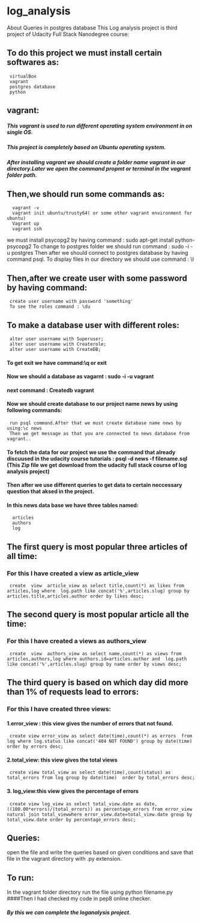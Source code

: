 # log_analysis
About Queries in postgres database
This Log analysis project is third project of Udacity Full Stack Nanodegree course:
## To do this project we must install certain softwares as:
     virtualBox
     vagrant
     postgres database
     python
## vagrant:
##### This vagrant is used to run different operating system environment in on single OS.
##### This project is completely based on Ubuntu operating system.
##### After installing vagrant we should create a folder name vagrant in our directory.Later we open the command propmt or terminal in        the vagrant folder path.
## Then,we should run some commands as:
      vagrant -v
      vagrant init ubuntu/trusty64( or some other vagrant environment for ubuntu)
      Vagrant up
      vagrant ssh
 we must install psycopg2 by having command : sudo apt-get install python-psycopg2 
 To change to postgres folder we should run command : sudo -i -u postgres
 Then after we should connect to  postgres database by having command psql.
To display files in our directory we should use command : \l
## Then,after we create user with some password by having command:
     create user username with password 'something'
     To see the roles command : \du
## To make a database user with different roles:
     alter user username with Superuser;
     alter user username with Createrole;
     alter user username with CreateDB; 
#### To get exit we have command:\q or exit
#### Now we should a database as vagarnt : sudo -i -u vagrant
#### next command : Createdb vagrant 
#### Now we should create database to our project name news by using following commands:
     run psql command.After that we must create database name news by using:\c news
     Then we get message as that you are connected to news database from vagrant..
#### To fetch the data for our project we use the command that already discuused in the udacity course tutorials : psql -d news -f            filename.sql (This Zip file we get download from the udacity full stack course of log analysis project)
#### Then after we use different queries to get data to certain neccessary question that aksed in the project.
#### In this news data base we have three tables named:
      articles
      authors
      log
 ## The first query is most popular three articles of all time:
 ### For this  I have created a view as  article_view
     create  view  article_view as select title,count(*) as likes from articles,log where  log.path like concat('%',articles.slug) group by articles.title,articles.author order by likes desc;
## The second query is most popular article all the time:
### For this I have created a views as authors_view
     create  view  authors_view as select name,count(*) as views from articles,authors,log where authors.id=articles.author and  log.path like concat('%',articles.slug) group by name order by views desc;
## The third query is based on which day did more than 1% of requests lead to errors:
### For  this I have created three views:
#### 1.error_view : this view gives the number of errors that not found.
     create view error_view as select date(time),count(*) as errors  from log where log.status like concat('404 NOT FOUND') group by date(time) order by errors desc;
#### 2.total_view: this view gives the total views
     create view total_view as select date(time),count(status) as total_errors from log group by date(time)  order by total_errors desc;
#### 3. log_view:this view gives the percentage of errors
     create view log_view as select total_view.date as date,((100.00*errors)/(total_errors)) as percentage_errors from error_view natural join total_viewwhere error_view.date=total_view.date group by total_view.date order by percentage_errors desc;
## Queries:
 open the file and write the queries based on given conditions and save that file in the vagrant directory with .py extension.
## To run:
In the vagrant folder directory run the file using python filename.py
####Then I had checked my code in pep8 online checker.
##### By this we can complete the loganalysis project.
 
